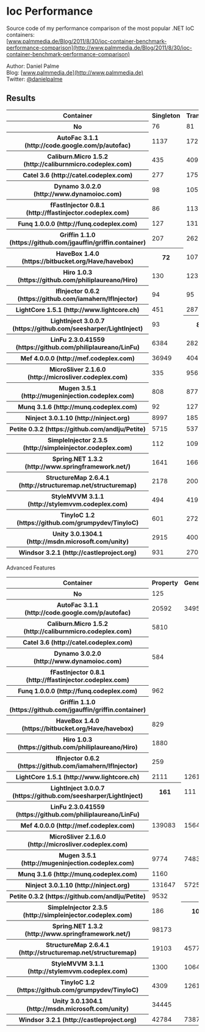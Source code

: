 Ioc Performance
===============

Source code of my performance comparison of the most popular .NET IoC containers:  
[www.palmmedia.de/Blog/2011/8/30/ioc-container-benchmark-performance-comparison](http://www.palmmedia.de/Blog/2011/8/30/ioc-container-benchmark-performance-comparison)

Author: Daniel Palme  
Blog: [www.palmmedia.de](http://www.palmmedia.de)  
Twitter: [@danielpalme](http://twitter.com/danielpalme)  

Results
-------
<table>
<tr><th>Container</th><th>Singleton</th><th>Transient</th><th>Combined</th><th>Complex</th></tr>
<tr><th>No</th><td>76</td><td>81</td><td>97</td><td>111</td></tr>
<tr><th>AutoFac 3.1.1 (http://code.google.com/p/autofac)</th><td>1137</td><td>1722</td><td>3976</td><td>10883</td></tr>
<tr><th>Caliburn.Micro 1.5.2 (http://caliburnmicro.codeplex.com)</th><td>435</td><td>409</td><td>1132</td><td>4488</td></tr>
<tr><th>Catel 3.6 (http://catel.codeplex.com)</th><td>277</td><td>1756</td><td>4241</td><td>11326</td></tr>
<tr><th>Dynamo 3.0.2.0 (http://www.dynamoioc.com)</th><td>98</td><td>105</td><td>164</td><td>444</td></tr>
<tr><th>fFastInjector 0.8.1 (http://ffastinjector.codeplex.com)</th><td>86</td><td>113</td><td>140</td><td>216</td></tr>
<tr><th>Funq 1.0.0.0 (http://funq.codeplex.com)</th><td>127</td><td>131</td><td>289</td><td>952</td></tr>
<tr><th>Griffin 1.1.0 (https://github.com/jgauffin/griffin.container)</th><td>207</td><td>262</td><td>552</td><td>1475</td></tr>
<tr><th>HaveBox 1.4.0 (https://bitbucket.org/Have/havebox)</th><th>72</th><td>107</td><td>106</td><td>144</td></tr>
<tr><th>Hiro 1.0.3 (https://github.com/philiplaureano/Hiro)</th><td>130</td><td>123</td><td>183</td><td>191</td></tr>
<tr><th>IfInjector 0.6.2 (https://github.com/iamahern/IfInjector)</th><td>94</td><td>95</td><td>115</td><td>185</td></tr>
<tr><th>LightCore 1.5.1 (http://www.lightcore.ch)</th><td>451</td><td>2871</td><td>19797</td><td>102595</td></tr>
<tr><th>LightInject 3.0.0.7 (https://github.com/seesharper/LightInject)</th><td>93</td><th>88</th><th>100</th><th>127</th></tr>
<tr><th>LinFu 2.3.0.41559 (https://github.com/philiplaureano/LinFu)</th><td>6384</td><td>28237</td><td>70343</td><td>189899</td></tr>
<tr><th>Mef 4.0.0.0 (http://mef.codeplex.com)</th><td>36949</td><td>40471</td><td>67467</td><td>131693</td></tr>
<tr><th>MicroSliver 2.1.6.0 (http://microsliver.codeplex.com)</th><td>335</td><td>956</td><td>3057</td><td>8282</td></tr>
<tr><th>Mugen 3.5.1 (http://mugeninjection.codeplex.com)</th><td>808</td><td>877</td><td>2169</td><td>7957</td></tr>
<tr><th>Munq 3.1.6 (http://munq.codeplex.com)</th><td>92</td><td>127</td><td>411</td><td>1355</td></tr>
<tr><th>Ninject 3.0.1.10 (http://ninject.org)</th><td>8997</td><td>18530</td><td>50983</td><td>138221</td></tr>
<tr><th>Petite 0.3.2 (https://github.com/andlju/Petite)</th><td>5715</td><td>5375</td><td>5651</td><td>7121</td></tr>
<tr><th>SimpleInjector 2.3.5 (http://simpleinjector.codeplex.com)</th><td>112</td><td>109</td><td>117</td><td>154</td></tr>
<tr><th>Spring.NET 1.3.2 (http://www.springframework.net/)</th><td>1641</td><td>16664</td><td>40305</td><td>101881</td></tr>
<tr><th>StructureMap 2.6.4.1 (http://structuremap.net/structuremap)</th><td>2178</td><td>2009</td><td>5984</td><td>15834</td></tr>
<tr><th>StyleMVVM 3.1.1 (http://stylemvvm.codeplex.com)</th><td>494</td><td>419</td><td>620</td><td>1202</td></tr>
<tr><th>TinyIoC 1.2 (https://github.com/grumpydev/TinyIoC)</th><td>601</td><td>2723</td><td>9101</td><td>34886</td></tr>
<tr><th>Unity 3.0.1304.1 (http://msdn.microsoft.com/unity)</th><td>2915</td><td>4009</td><td>11660</td><td>33348</td></tr>
<tr><th>Windsor 3.2.1 (http://castleproject.org)</th><td>931</td><td>2700</td><td>8108</td><td>20969</td></tr>
</table>
Advanced Features
<table>
<tr><th>Container</th><th>Property</th><th>Generics</th><th>IEnumerable</th><th>Conditional</th><th>Interception</th></tr>
<tr><th>No</th><td>125</td><td></td><td></td><td></td><td></td></tr>
<tr><th>AutoFac 3.1.1 (http://code.google.com/p/autofac)</th><td>20592</td><td>3495</td><td>10055</td><td></td><td>30659</td></tr>
<tr><th>Caliburn.Micro 1.5.2 (http://caliburnmicro.codeplex.com)</th><td>5810</td><td></td><td>5222</td><td></td><td></td></tr>
<tr><th>Catel 3.6 (http://catel.codeplex.com)</th><td></td><td></td><td></td><td></td><td></td></tr>
<tr><th>Dynamo 3.0.2.0 (http://www.dynamoioc.com)</th><td>584</td><td></td><td></td><td></td><td></td></tr>
<tr><th>fFastInjector 0.8.1 (http://ffastinjector.codeplex.com)</th><td></td><td></td><td></td><td></td><td></td></tr>
<tr><th>Funq 1.0.0.0 (http://funq.codeplex.com)</th><td>962</td><td></td><td></td><td></td><td></td></tr>
<tr><th>Griffin 1.1.0 (https://github.com/jgauffin/griffin.container)</th><td></td><td></td><td></td><td></td><td></td></tr>
<tr><th>HaveBox 1.4.0 (https://bitbucket.org/Have/havebox)</th><td>829</td><td></td><td></td><td></td><th>583</th></tr>
<tr><th>Hiro 1.0.3 (https://github.com/philiplaureano/Hiro)</th><td>1880</td><td></td><td></td><td></td><td></td></tr>
<tr><th>IfInjector 0.6.2 (https://github.com/iamahern/IfInjector)</th><td>259</td><td></td><td></td><td></td><td></td></tr>
<tr><th>LightCore 1.5.1 (http://www.lightcore.ch)</th><td>2111</td><td>12611</td><td>30342</td><td></td><td></td></tr>
<tr><th>LightInject 3.0.0.7 (https://github.com/seesharper/LightInject)</th><th>161</th><td>111</td><th>132</th><th>157</th><td></td></tr>
<tr><th>LinFu 2.3.0.41559 (https://github.com/philiplaureano/LinFu)</th><td></td><td></td><td></td><td></td><td></td></tr>
<tr><th>Mef 4.0.0.0 (http://mef.codeplex.com)</th><td>139083</td><td>156400</td><td>103587</td><td></td><td></td></tr>
<tr><th>MicroSliver 2.1.6.0 (http://microsliver.codeplex.com)</th><td></td><td></td><td></td><td></td><td></td></tr>
<tr><th>Mugen 3.5.1 (http://mugeninjection.codeplex.com)</th><td>9774</td><td>7483</td><td>6901</td><td>3562</td><td>21569</td></tr>
<tr><th>Munq 3.1.6 (http://munq.codeplex.com)</th><td>1160</td><td></td><td></td><td></td><td></td></tr>
<tr><th>Ninject 3.0.1.10 (http://ninject.org)</th><td>131647</td><td>57254</td><td>113691</td><td>79990</td><td>26303</td></tr>
<tr><th>Petite 0.3.2 (https://github.com/andlju/Petite)</th><td>9532</td><td></td><td></td><td></td><td></td></tr>
<tr><th>SimpleInjector 2.3.5 (http://simpleinjector.codeplex.com)</th><td>186</td><th>107</th><td>259</td><td>383</td><td>6235</td></tr>
<tr><th>Spring.NET 1.3.2 (http://www.springframework.net/)</th><td>98173</td><td></td><td></td><td></td><td></td></tr>
<tr><th>StructureMap 2.6.4.1 (http://structuremap.net/structuremap)</th><td>19103</td><td>4577</td><td>19800</td><td></td><td>11168</td></tr>
<tr><th>StyleMVVM 3.1.1 (http://stylemvvm.codeplex.com)</th><td>1300</td><td>1064</td><td>2734</td><td>2136</td><td></td></tr>
<tr><th>TinyIoC 1.2 (https://github.com/grumpydev/TinyIoC)</th><td>4309</td><td>12615</td><td></td><td></td><td></td></tr>
<tr><th>Unity 3.0.1304.1 (http://msdn.microsoft.com/unity)</th><td>34445</td><td></td><td>54482</td><td></td><td>110279</td></tr>
<tr><th>Windsor 3.2.1 (http://castleproject.org)</th><td>42784</td><td>7387</td><td>22505</td><td></td><td>18511</td></tr>
</table>
